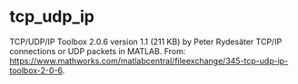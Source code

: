# tcp_udp_ip
TCP/UDP/IP Toolbox 2.0.6 version 1.1 (211 KB) by Peter Rydesäter  TCP/IP connections or UDP packets in MATLAB.  From: https://www.mathworks.com/matlabcentral/fileexchange/345-tcp-udp-ip-toolbox-2-0-6.
